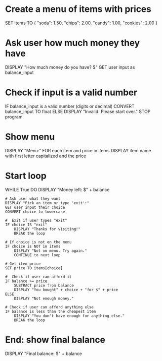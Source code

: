 # Create a menu of items with prices
SET items TO {
    "soda": 1.50,
    "chips": 2.00,
    "candy": 1.00,
    "cookies": 2.00
}

# Ask user how much money they have
DISPLAY "How much money do you have? $"
GET user input as balance_input

#  Check if input is a valid number
IF balance_input is a valid number (digits or decimal)
    CONVERT balance_input TO float
ELSE
    DISPLAY "Invalid. Please start over."
    STOP program

#  Show menu
DISPLAY "Menu:"
FOR each item and price in items
    DISPLAY item name with first letter capitalized and the price

#  Start loop
WHILE True DO
    DISPLAY "Money left: $" + balance 

    # Ask user what they want
    DISPLAY "Pick an item or type 'exit':"
    GET user input their choice
    CONVERT choice to lowercase

    #  Exit if user types "exit"
    IF choice IS "exit"
        DISPLAY "Thanks for visiting!"
        BREAK the loop

    # If choice is not on the menu
    IF choice is NOT in items
        DISPLAY "Not on menu. Try again."
        CONTINUE to next loop

    # Get item price
    SET price TO items[choice]

    #  Check if user can afford it
    IF balance >= price
        SUBTRACT price from balance
        DISPLAY "You bought" + choice + "for $" + price
    ELSE
        DISPLAY "Not enough money."

    # Check if user can afford anything else
    IF balance is less than the cheapest item
        DISPLAY "You don't have enough for anything else."
        BREAK the loop

# End: show final balance
DISPLAY "Final balance: $" + balance 
